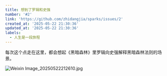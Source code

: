 ```yaml
---
title: 想到了罗辑和史强
number: '#2'
link: 'https://github.com/zhidangjia/sparks/issues/2'
created_at: '2025-05-22 21:30:36'
updated_at: '2025-05-22 21:30:36'
labels:
  - 人生是一段旅程
---
```

每次这个点走在这里，都会想起《黑暗森林》里罗辑向史强解释黑暗森林法则的场景。

![Weixin Image_20250522212610.jpg](https://cdn.jsdelivr.net/gh/zhidangjia/sparks@main/images/2025/5/1747920536930.jpg)
